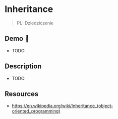 # Inheritance

> PL: Dziedziczenie

## Demo 🎉

* TODO

## Description

* TODO

## Resources

* <https://en.wikipedia.org/wiki/Inheritance_(object-oriented_programming)>
